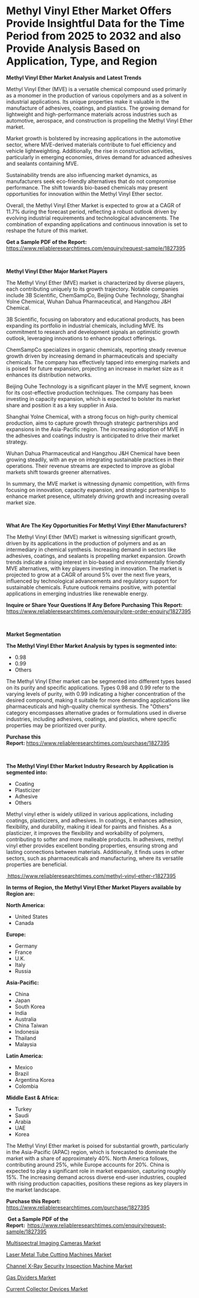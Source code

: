 <p><h1>Methyl Vinyl Ether Market Offers Provide Insightful Data for the Time Period from 2025 to 2032 and also Provide Analysis Based on Application, Type, and Region</h1></p><p><strong>Methyl Vinyl Ether Market Analysis and Latest Trends</strong></p>
<p><p>Methyl Vinyl Ether (MVE) is a versatile chemical compound used primarily as a monomer in the production of various copolymers and as a solvent in industrial applications. Its unique properties make it valuable in the manufacture of adhesives, coatings, and plastics. The growing demand for lightweight and high-performance materials across industries such as automotive, aerospace, and construction is propelling the Methyl Vinyl Ether market.</p><p>Market growth is bolstered by increasing applications in the automotive sector, where MVE-derived materials contribute to fuel efficiency and vehicle lightweighting. Additionally, the rise in construction activities, particularly in emerging economies, drives demand for advanced adhesives and sealants containing MVE. </p><p>Sustainability trends are also influencing market dynamics, as manufacturers seek eco-friendly alternatives that do not compromise performance. The shift towards bio-based chemicals may present opportunities for innovation within the Methyl Vinyl Ether sector. </p><p>Overall, the Methyl Vinyl Ether Market is expected to grow at a CAGR of 11.7% during the forecast period, reflecting a robust outlook driven by evolving industrial requirements and technological advancements. The combination of expanding applications and continuous innovation is set to reshape the future of this market.</p></p>
<p><strong>Get a Sample PDF of the Report:&nbsp;</strong> <a href="https://www.reliableresearchtimes.com/enquiry/request-sample/1827395?utm_campaign=2564&utm_medium=2&utm_source=Github&utm_content=ia&utm_term=28022025&utm_id=methyl-vinyl-ether">https://www.reliableresearchtimes.com/enquiry/request-sample/1827395</a></p>
<p>&nbsp;</p>
<p><strong>Methyl Vinyl Ether Major Market Players</strong></p>
<p><p>The Methyl Vinyl Ether (MVE) market is characterized by diverse players, each contributing uniquely to its growth trajectory. Notable companies include 3B Scientific, ChemSampCo, Beijing Ouhe Technology, Shanghai Yolne Chemical, Wuhan Dahua Pharmaceutical, and Hangzhou J&H Chemical.</p><p>3B Scientific, focusing on laboratory and educational products, has been expanding its portfolio in industrial chemicals, including MVE. Its commitment to research and development signals an optimistic growth outlook, leveraging innovations to enhance product offerings.</p><p>ChemSampCo specializes in organic chemicals, reporting steady revenue growth driven by increasing demand in pharmaceuticals and specialty chemicals. The company has effectively tapped into emerging markets and is poised for future expansion, projecting an increase in market size as it enhances its distribution networks.</p><p>Beijing Ouhe Technology is a significant player in the MVE segment, known for its cost-effective production techniques. The company has been investing in capacity expansion, which is expected to bolster its market share and position it as a key supplier in Asia.</p><p>Shanghai Yolne Chemical, with a strong focus on high-purity chemical production, aims to capture growth through strategic partnerships and expansions in the Asia-Pacific region. The increasing adoption of MVE in the adhesives and coatings industry is anticipated to drive their market strategy.</p><p>Wuhan Dahua Pharmaceutical and Hangzhou J&H Chemical have been growing steadily, with an eye on integrating sustainable practices in their operations. Their revenue streams are expected to improve as global markets shift towards greener alternatives.</p><p>In summary, the MVE market is witnessing dynamic competition, with firms focusing on innovation, capacity expansion, and strategic partnerships to enhance market presence, ultimately driving growth and increasing overall market size.</p></p>
<p>&nbsp;</p>
<p><strong>What Are The Key Opportunities For Methyl Vinyl Ether Manufacturers?</strong></p>
<p><p>The Methyl Vinyl Ether (MVE) market is witnessing significant growth, driven by its applications in the production of polymers and as an intermediary in chemical synthesis. Increasing demand in sectors like adhesives, coatings, and sealants is propelling market expansion. Growth trends indicate a rising interest in bio-based and environmentally friendly MVE alternatives, with key players investing in innovation. The market is projected to grow at a CAGR of around 5% over the next five years, influenced by technological advancements and regulatory support for sustainable chemicals. Future outlook remains positive, with potential applications in emerging industries like renewable energy.</p></p>
<p><strong>Inquire or Share Your Questions If Any Before Purchasing This Report:</strong> <a href="https://www.reliableresearchtimes.com/enquiry/pre-order-enquiry/1827395?utm_campaign=2564&utm_medium=2&utm_source=Github&utm_content=ia&utm_term=28022025&utm_id=methyl-vinyl-ether">https://www.reliableresearchtimes.com/enquiry/pre-order-enquiry/1827395</a></p>
<p>&nbsp;</p>
<p><strong>Market Segmentation</strong></p>
<p><strong>The Methyl Vinyl Ether Market Analysis by types is segmented into:</strong></p>
<p><ul><li>0.98</li><li>0.99</li><li>Others</li></ul></p>
<p><p>The Methyl Vinyl Ether market can be segmented into different types based on its purity and specific applications. Types 0.98 and 0.99 refer to the varying levels of purity, with 0.99 indicating a higher concentration of the desired compound, making it suitable for more demanding applications like pharmaceuticals and high-quality chemical synthesis. The "Others" category encompasses alternative grades or formulations used in diverse industries, including adhesives, coatings, and plastics, where specific properties may be prioritized over purity.</p></p>
<p><strong>Purchase this Report:&nbsp;</strong><a href="https://www.reliableresearchtimes.com/purchase/1827395?utm_campaign=2564&utm_medium=2&utm_source=Github&utm_content=ia&utm_term=28022025&utm_id=methyl-vinyl-ether">https://www.reliableresearchtimes.com/purchase/1827395</a></p>
<p>&nbsp;</p>
<p><strong>The Methyl Vinyl Ether Market Industry Research by Application is segmented into:</strong></p>
<p><ul><li>Coating</li><li>Plasticizer</li><li>Adhesive</li><li>Others</li></ul></p>
<p><p>Methyl vinyl ether is widely utilized in various applications, including coatings, plasticizers, and adhesives. In coatings, it enhances adhesion, flexibility, and durability, making it ideal for paints and finishes. As a plasticizer, it improves the flexibility and workability of polymers, contributing to softer and more malleable products. In adhesives, methyl vinyl ether provides excellent bonding properties, ensuring strong and lasting connections between materials. Additionally, it finds uses in other sectors, such as pharmaceuticals and manufacturing, where its versatile properties are beneficial.</p></p>
<p><a href="https://www.reliableresearchtimes.com/methyl-vinyl-ether-r1827395?utm_campaign=2564&utm_medium=2&utm_source=Github&utm_content=ia&utm_term=28022025&utm_id=methyl-vinyl-ether">&nbsp;https://www.reliableresearchtimes.com/methyl-vinyl-ether-r1827395</a></p>
<p><strong>In terms of Region, the Methyl Vinyl Ether Market Players available by Region are:</strong></p>
<p>
    <p> <strong> North America: </strong>
        <ul>
            <li>United States</li>
            <li>Canada</li>
        </ul>
        </p> 
    <p> <strong> Europe: </strong>
        <ul>
            <li>Germany</li>
            <li>France</li>
            <li>U.K.</li>
            <li>Italy</li>
            <li>Russia</li>
        </ul>
        </p> 
    <p> <strong> Asia-Pacific: </strong>
        <ul>
            <li>China</li>
            <li>Japan</li>
            <li>South Korea</li>
            <li>India</li>
            <li>Australia</li>
            <li>China Taiwan</li>
            <li>Indonesia</li>
            <li>Thailand</li>
            <li>Malaysia</li>
        </ul>
        </p> 
    <p> <strong> Latin America: </strong>
        <ul>
            <li>Mexico</li>
            <li>Brazil</li>
            <li>Argentina Korea</li>
            <li>Colombia</li>
        </ul>
        </p> 
    <p> <strong> Middle East & Africa: </strong>
        <ul>
            <li>Turkey</li>
            <li>Saudi</li>
            <li>Arabia</li>
            <li>UAE</li>
            <li>Korea</li>
        </ul>
    </p>
    </p>
<p><p>The Methyl Vinyl Ether market is poised for substantial growth, particularly in the Asia-Pacific (APAC) region, which is forecasted to dominate the market with a share of approximately 40%. North America follows, contributing around 25%, while Europe accounts for 20%. China is expected to play a significant role in market expansion, capturing roughly 15%. The increasing demand across diverse end-user industries, coupled with rising production capacities, positions these regions as key players in the market landscape.</p></p>
<p><strong>Purchase this Report: </strong><a href="https://www.reliableresearchtimes.com/purchase/1827395?utm_campaign=2564&utm_medium=2&utm_source=Github&utm_content=ia&utm_term=28022025&utm_id=methyl-vinyl-ether">https://www.reliableresearchtimes.com/purchase/1827395</a></p>
<p>&nbsp;<strong>Get a Sample PDF of the Report:&nbsp;&nbsp;</strong><a href="https://www.reliableresearchtimes.com/enquiry/request-sample/1827395?utm_campaign=2564&utm_medium=2&utm_source=Github&utm_content=ia&utm_term=28022025&utm_id=methyl-vinyl-ether">https://www.reliableresearchtimes.com/enquiry/request-sample/1827395</a></p>
<p><strong></strong></p>
<p><p><a href="https://github.com/FlorianWolf90/Market-Research-Report-List-1/blob/main/multispectral-imaging-cameras-market.md?utm_campaign=2564&utm_medium=2&utm_source=Github&utm_content=ia&utm_term=28022025&utm_id=methyl-vinyl-ether">Multispectral Imaging Cameras Market</a></p><p><a href="https://github.com/pearlinewhite4692/Market-Research-Report-List-1/blob/main/laser-metal-tube-cutting-machines-market.md?utm_campaign=2564&utm_medium=2&utm_source=Github&utm_content=ia&utm_term=28022025&utm_id=methyl-vinyl-ether">Laser Metal Tube Cutting Machines Market</a></p><p><a href="https://github.com/nafidurii/Market-Research-Report-List-1/blob/main/channel-x-ray-security-inspection-machine-market.md?utm_campaign=2564&utm_medium=2&utm_source=Github&utm_content=ia&utm_term=28022025&utm_id=methyl-vinyl-ether">Channel X-Ray Security Inspection Machine Market</a></p><p><a href="https://github.com/hillsmyung726/Market-Research-Report-List-1/blob/main/gas-dividers-market.md?utm_campaign=2564&utm_medium=2&utm_source=Github&utm_content=ia&utm_term=28022025&utm_id=methyl-vinyl-ether">Gas Dividers Market</a></p><p><a href="https://github.com/NargisHussain75/Market-Research-Report-List-1/blob/main/current-collector-devices-market.md?utm_campaign=2564&utm_medium=2&utm_source=Github&utm_content=ia&utm_term=28022025&utm_id=methyl-vinyl-ether">Current Collector Devices Market</a></p></p>